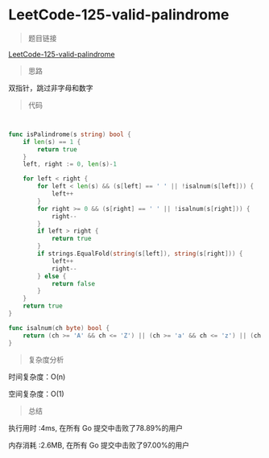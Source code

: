 # LeetCode-125-valid-palindrome
>题目链接

[LeetCode-125-valid-palindrome](https://leetcode-cn.com/problems/valid-palindrome/)

>思路

双指针，跳过非字母和数字

>代码

```go


func isPalindrome(s string) bool {
    if len(s) == 1 {
        return true
    }
    left, right := 0, len(s)-1

    for left < right {
        for left < len(s) && (s[left] == ' ' || !isalnum(s[left])) {
            left++
        }
        for right >= 0 && (s[right] == ' ' || !isalnum(s[right])) {
            right--
        }
        if left > right {
            return true
        }
        if strings.EqualFold(string(s[left]), string(s[right])) {
            left++
            right--
        } else {
            return false
        }
    }
    return true
}

func isalnum(ch byte) bool {
    return (ch >= 'A' && ch <= 'Z') || (ch >= 'a' && ch <= 'z') || (ch >= '0' && ch <= '9')
}


```

>复杂度分析

时间复杂度：O(n)

空间复杂度：O(1)

>总结

执行用时 :4ms, 在所有 Go 提交中击败了78.89%的用户
 
内存消耗 :2.6MB, 在所有 Go 提交中击败了97.00%的用户
